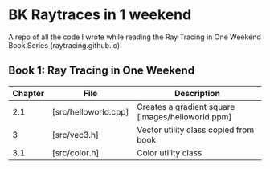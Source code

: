 # BK Raytraces in 1 weekend

A repo of all the code I wrote while reading the Ray Tracing in One Weekend Book Series (raytracing.github.io)

## Book 1: Ray Tracing in One Weekend

| Chapter | File | Description |
| --- | --- | --- |
| 2.1 | [src/helloworld.cpp] | Creates a gradient square [images/helloworld.ppm] |
| 3 | [src/vec3.h] | Vector utility class copied from book |
| 3.1 | [src/color.h] | Color utility class |